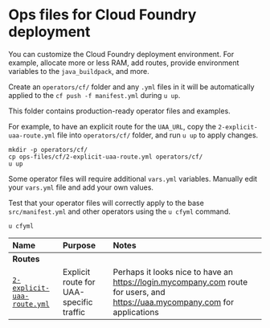 # Ops files for Cloud Foundry deployment

You can customize the Cloud Foundry deployment environment. For example, allocate more or less RAM, add routes, provide environment variables to the `java_buildpack`, and more.

Create an `operators/cf/` folder and any `.yml` files in it will be automatically applied to the `cf push -f manifest.yml` during `u up`.

This folder contains production-ready operator files and examples.

For example, to have an explicit route for the `UAA_URL`, copy the `2-explicit-uaa-route.yml` file into `operators/cf/` folder, and run `u up` to apply changes.

```plain
mkdir -p operators/cf/
cp ops-files/cf/2-explicit-uaa-route.yml operators/cf/
u up
```

Some operator files will require additional `vars.yml` variables. Manually edit your `vars.yml` file and add your own values.

Test that your operator files will correctly apply to the base `src/manifest.yml` and other operators using the `u cfyml` command.

```plain
u cfyml
```

| Name | Purpose | Notes |
|:---  |:---     |:---   |
| **Routes** | | |
| [`2-explicit-uaa-route.yml`](2-explicit-uaa-route.yml) | Explicit route for UAA-specific traffic | Perhaps it looks nice to have an https://login.mycompany.com route for users, and https://uaa.mycompany.com for applications |
